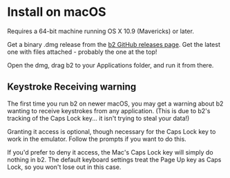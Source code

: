 # Install on macOS

Requires a 64-bit machine running OS X 10.9 (Mavericks) or later.

Get a binary .dmg release from the
[b2 GitHub releases page](https://github.com/tom-seddon/b2/releases).
Get the latest one with files attached - probably the one at the top!

Open the dmg, drag b2 to your Applications folder, and run it from
there.

## Keystroke Receiving warning

The first time you run b2 on newer macOS, you may get a warning about
b2 wanting to receive keystrokes from any application. (This is due to
b2's tracking of the Caps Lock key... it isn't trying to steal your
data!)

Granting it access is optional, though necessary for the Caps Lock key
to work in the emulator. Follow the prompts if you want to do this.

If you'd prefer to deny it access, the Mac's Caps Lock key will simply
do nothing in b2. The default keyboard settings treat the Page Up key
as Caps Lock, so you won't lose out in this case.
